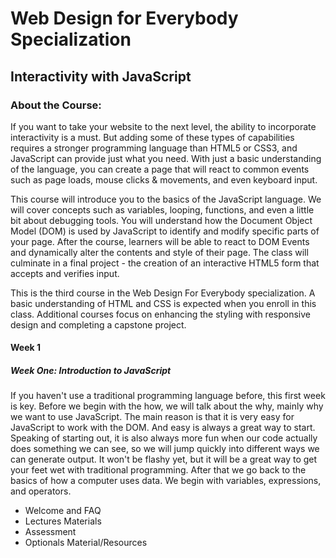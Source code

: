 # Web Design for Everybody Specialization
## Interactivity with JavaScript
### About the Course:
If you want to take your website to the next level, the ability to incorporate interactivity is a must.    But adding some of these types of capabilities requires a stronger programming language than HTML5 or CSS3, and JavaScript can provide just what you need.  With just a basic understanding of the language, you can create a page that will react to common events such as page loads, mouse clicks & movements, and even keyboard input.      

This course will introduce you to the basics of the JavaScript language.  We will cover concepts such as variables, looping, functions, and even a little bit about debugging tools.  You will understand how the Document Object Model (DOM) is used by JavaScript to identify and modify specific parts of your page.  After the course, learners will be able to react to DOM Events and dynamically alter the contents and style of their page.   The class will culminate in a  final project - the creation of an interactive HTML5 form that accepts and verifies input.

This is the third course in the Web Design For Everybody specialization.  A basic understanding of HTML and CSS is expected when you enroll in this class.    Additional courses focus on enhancing the styling with responsive design and completing a capstone project.

#### Week 1 
##### Week One: Introduction to JavaScript
If you haven't use a traditional programming language before, this first week is key. Before we begin with the how, we will talk about the why, mainly why we want to use JavaScript. The main reason is that it is very easy for JavaScript to work with the DOM. And easy is always a great way to start. Speaking of starting out, it is also always more fun when our code actually does something we can see, so we will jump quickly into different ways we can generate output. It won't be flashy yet, but it will be a great way to get your feet wet with traditional programming. After that we go back to the basics of how a computer uses data. We begin with variables, expressions, and operators.

- Welcome and FAQ
- Lectures Materials
- Assessment
- Optionals Material/Resources